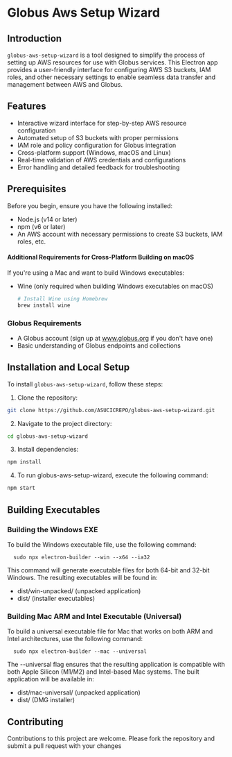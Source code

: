 # Globus Aws Setup Wizard

## Introduction
`globus-aws-setup-wizard` is a tool designed to simplify the process of setting up AWS resources for use with Globus services. This Electron app provides a user-friendly interface for configuring AWS S3 buckets, IAM roles, and other necessary settings to enable seamless data transfer and management between AWS and Globus.

## Features
- Interactive wizard interface for step-by-step AWS resource configuration
- Automated setup of S3 buckets with proper permissions
- IAM role and policy configuration for Globus integration
- Cross-platform support (Windows, macOS and Linux)
- Real-time validation of AWS credentials and configurations
- Error handling and detailed feedback for troubleshooting

## Prerequisites
Before you begin, ensure you have the following installed:
- Node.js (v14 or later)
- npm (v6 or later)
- An AWS account with necessary permissions to create S3 buckets, IAM roles, etc.

#### Additional Requirements for Cross-Platform Building on macOS
If you're using a Mac and want to build Windows executables:
- Wine (only required when building Windows executables on macOS)
  ```bash
  # Install Wine using Homebrew
  brew install wine
  ```

### Globus Requirements
- A Globus account (sign up at www.globus.org if you don't have one)
- Basic understanding of Globus endpoints and collections

## Installation and Local Setup
To install `globus-aws-setup-wizard`, follow these steps:

1. Clone the repository:
```bash
git clone https://github.com/ASUCICREPO/globus-aws-setup-wizard.git
```

2. Navigate to the project directory:
```bash
cd globus-aws-setup-wizard
```

3. Install dependencies:
```bash
npm install
```

4. To run globus-aws-setup-wizard, execute the following command:
```bash
npm start
```

## Building Executables

### Building the Windows EXE
To build the Windows executable file, use the following command:
```
  sudo npx electron-builder --win --x64 --ia32
```
This command will generate executable files for both 64-bit and 32-bit Windows. The resulting executables will be found in:
- dist/win-unpacked/ (unpacked application)
- dist/ (installer executables)



### Building Mac ARM and Intel Executable (Universal)
To build a universal executable file for Mac that works on both ARM and Intel architectures, use the following command:
```
  sudo npx electron-builder --mac --universal
```

The --universal flag ensures that the resulting application is compatible with both Apple Silicon (M1/M2) and Intel-based Mac systems. The built application will be available in:
- dist/mac-universal/ (unpacked application)
- dist/ (DMG installer)

## Contributing
Contributions to this project are welcome. Please fork the repository and submit a pull request with your changes



